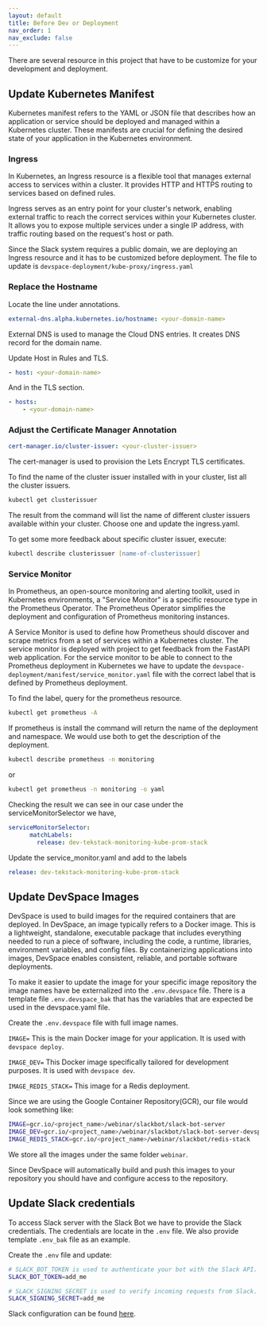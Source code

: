 ```yaml
---
layout: default
title: Before Dev or Deployment
nav_order: 1
nav_exclude: false
---
```


There are several resource in this project that have to be customize for your development and deployment.

## Update Kubernetes Manifest

Kubernetes manifest refers to the YAML or JSON file that describes how an application or service should be deployed and managed within a Kubernetes cluster. These manifests are crucial for defining the desired state of your application in the Kubernetes environment.

### Ingress

In Kubernetes, an Ingress resource is a flexible tool that manages external access to services within a cluster. It provides HTTP and HTTPS routing to services based on defined rules.

Ingress serves as an entry point for your cluster's network, enabling external traffic to reach the correct services within your Kubernetes cluster. It allows you to expose multiple services under a single IP address, with traffic routing based on the request's host or path.

Since the Slack system requires a public domain, we are deploying an Ingress resource and it has to be customized before deployment. The file to update is `devspace-deployment/kube-proxy/ingress.yaml`

### Replace the Hostname

Locate the line under annotations.

```yaml
external-dns.alpha.kubernetes.io/hostname: <your-domain-name>
```

External DNS is used to manage the Cloud DNS entries. It creates DNS record for the domain name.

Update Host in Rules and TLS.

```yaml
- host: <your-domain-name>
```

And in the TLS section.

```yaml
- hosts:
    - <your-domain-name>
```

### Adjust the Certificate Manager Annotation

```yaml
cert-manager.io/cluster-issuer: <your-cluster-issuer>
```

The cert-manager is used to provision the Lets Encrypt TLS certificates.

To find the name of the cluster issuer installed with in your cluster, list all the cluster issuers.

```zsh
kubectl get clusterissuer
```

The result from the command will list the name of different cluster issuers available within your cluster. Choose one and update the ingress.yaml.

To get some more feedback about specific cluster issuer, execute:

```zsh
kubectl describe clusterissuer [name-of-clusterissuer]
```

### Service Monitor

In Prometheus, an open-source monitoring and alerting toolkit, used in Kubernetes environments, a "Service Monitor" is a specific resource type in the Prometheus Operator. The Prometheus Operator simplifies the deployment and configuration of Prometheus monitoring instances.

A Service Monitor is used to define how Prometheus should discover and scrape metrics from a set of services within a Kubernetes cluster. The service monitor is deployed with project to get feedback from the FastAPI web application. For the service monitor to be able to connect to the Prometheus deployment in Kubernetes we have to update the ```devspace-deployment/manifest/service_monitor.yaml``` file with the correct label that is defined by Prometheus deployment.

To find the label, query for the prometheus resource.

```zsh
kubectl get prometheus -A
```

If prometheus is install the command will return the name of the deployment and namespace. We would use both to get the description of the deployment.

```zsh
kubectl describe prometheus -n monitoring 
```

or

```zsh
kubectl get prometheus -n monitoring -o yaml
```

Checking the result we can see in our case under the serviceMonitorSelector we have,

```yaml
serviceMonitorSelector:
      matchLabels:
        release: dev-tekstack-monitoring-kube-prom-stack
```

Update the service_monitor.yaml and add to the labels

```yaml
release: dev-tekstack-monitoring-kube-prom-stack
```

## Update DevSpace Images

DevSpace is used to build images for the required containers that are deployed. In DevSpace, an image typically refers to a Docker image. This is a lightweight, standalone, executable package that includes everything needed to run a piece of software, including the code, a runtime, libraries, environment variables, and config files. By containerizing applications into images, DevSpace enables consistent, reliable, and portable software deployments.

To make it easier to update the image for your specific image repository the image names have be externalized into the ```.env.devspace``` file. There is a template file ```.env.devspace_bak``` that has the variables that are expected be used in the devspace.yaml file.

Create the ```.env.devspace``` file with full image names.

`IMAGE=` This is the main Docker image for your application. It is used with `devspace deploy`.

`IMAGE_DEV=` This Docker image specifically tailored for development purposes. It is used with `devspace dev`.

`IMAGE_REDIS_STACK=` This image for a Redis deployment.

Since we are using the Google Container Repository(GCR), our file would look something like:

```zsh
IMAGE=gcr.io/<project_name>/webinar/slackbot/slack-bot-server
IMAGE_DEV=gcr.io/<project_name>/webinar/slackbot/slack-bot-server-devspace
IMAGE_REDIS_STACK=gcr.io/<project_name>/webinar/slackbot/redis-stack
```

We store all the images under the same folder `webinar`.

Since DevSpace will automatically build and push this images to your repository you should have and configure access to the repository.

## Update Slack credentials

To access Slack server with the Slack Bot we have to provide the Slack credentials. The credentials are locate in the `.env` file. We also provide template `.env_bak` file as an example.

Create the `.env` file and update:

```zsh
# SLACK_BOT_TOKEN is used to authenticate your bot with the Slack API.
SLACK_BOT_TOKEN=add_me

# SLACK_SIGNING_SECRET is used to verify incoming requests from Slack.
SLACK_SIGNING_SECRET=add_me
```

Slack configuration can be found [here](slack.html).
